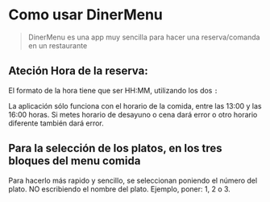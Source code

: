 # Como usar DinerMenu

> DinerMenu es una app muy sencilla para hacer una reserva/comanda en un restaurante

## Ateción Hora de la reserva:

El formato de la hora tiene que ser HH:MM, utilizando los dos `:`

La aplicación sólo funciona con el horario de la comida, entre las 13:00 y las 16:00 horas. Si metes horario de desayuno o cena dará error o otro horario diferente también dará error. 

## Para la selección de los platos, en los tres bloques del menu comida

Para hacerlo más rapido y sencillo, se seleccionan poniendo el número del plato. NO escribiendo el nombre del plato. Ejemplo, poner: 1, 2 o 3. 